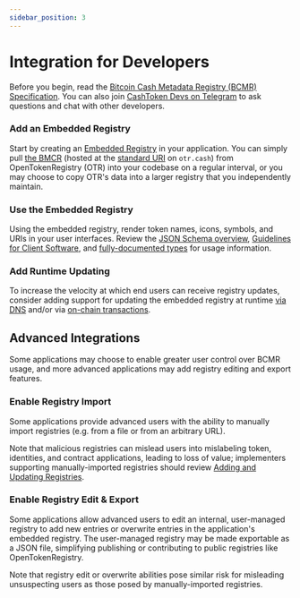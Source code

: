 ```yaml
---
sidebar_position: 3
---
```


# Integration for Developers

Before you begin, read the [Bitcoin Cash Metadata Registry (BCMR) Specification](https://cashtokens.org/docs/bcmr/chip/). You can also join [CashToken Devs on Telegram](https://t.me/cashtoken_devs) to ask questions and chat with other developers.

### Add an Embedded Registry

Start by creating an [Embedded Registry](https://cashtokens.org/docs/bcmr/chip/#embedded-registries) in your application. You can simply pull [the BMCR](https://otr.cash/.well-known/bitcoin-cash-metadata-registry.json) (hosted at the [standard URI](https://cashtokens.org/docs/bcmr/chip/#well-known-uri) on `otr.cash`) from OpenTokenRegistry (OTR) into your codebase on a regular interval, or you may choose to copy OTR's data into a larger registry that you independently maintain.

### Use the Embedded Registry

Using the embedded registry, render token names, icons, symbols, and URIs in your user interfaces. Review the [JSON Schema overview](https://cashtokens.org/docs/bcmr/chip/#metadata-registry-json-schema), [Guidelines for Client Software](https://cashtokens.org/docs/bcmr/chip/#guidelines-for-client-software), and [fully-documented types](https://github.com/bitjson/chip-bcmr/blob/master/bcmr-v2.schema.ts) for usage information.

### Add Runtime Updating

To increase the velocity at which end users can receive registry updates, consider adding support for updating the embedded registry at runtime [via DNS](https://cashtokens.org/docs/bcmr/chip/#dns-resolved-registries) and/or via [on-chain transactions](https://cashtokens.org/docs/bcmr/chip/#chain-resolved-registries).

## Advanced Integrations

Some applications may choose to enable greater user control over BCMR usage, and more advanced applications may add registry editing and export features.

### Enable Registry Import

Some applications provide advanced users with the ability to manually import registries (e.g. from a file or from an arbitrary URL).

Note that malicious registries can mislead users into mislabeling token, identities, and contract applications, leading to loss of value; implementers supporting manually-imported registries should review [Adding and Updating Registries](https://cashtokens.org/docs/bcmr/chip/#adding-and-updating-registries).

### Enable Registry Edit & Export

Some applications allow advanced users to edit an internal, user-managed registry to add new entries or overwrite entries in the application's embedded registry. The user-managed registry may be made exportable as a JSON file, simplifying publishing or contributing to public registries like OpenTokenRegistry.

Note that registry edit or overwrite abilities pose similar risk for misleading unsuspecting users as those posed by manually-imported registries.
